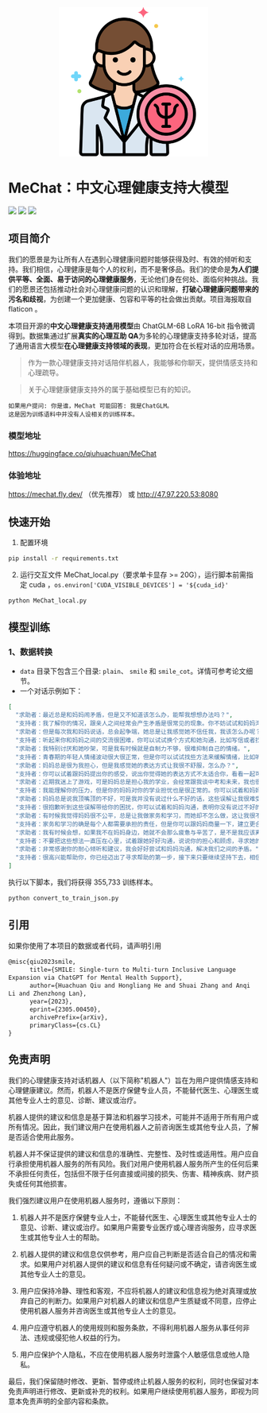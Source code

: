 <p align="center">
  <img src="./image/psychologist.png" width=300px/>
</p>

# MeChat：中文心理健康支持大模型

<img src="https://img.shields.io/badge/Version-1.0-brightgreen" /> <img src="https://img.shields.io/badge/python-3.8+-blue.svg" /> <a href='https://arxiv.org/pdf/2305.00450.pdf'><img src='https://img.shields.io/badge/ArXiv-2305.00450-red'></a>

## 项目简介

我们的愿景是为让所有人在遇到心理健康问题时能够获得及时、有效的倾听和支持。我们相信，心理健康是每个人的权利，而不是奢侈品。我们的使命是**为人们提供平等、全面、易于访问的心理健康服务**，无论他们身在何处、面临何种挑战。我们的愿景还包括推动社会对心理健康问题的认识和理解，**打破心理健康问题带来的污名和歧视**，为创建一个更加健康、包容和平等的社会做出贡献。项目海报取自 flaticon 。

本项目开源的**中文心理健康支持通用模型**由 ChatGLM-6B LoRA 16-bit 指令微调得到。数据集通过扩展**真实的心理互助 QA**为多轮的心理健康支持多轮对话，提高了通用语言大模型**在心理健康支持领域的表现**，更加符合在长程对话的应用场景。

> 作为一款心理健康支持对话陪伴机器人，我能够和你聊天，提供情感支持和心理疏导。

> 关于心理健康健康支持外的属于基础模型已有的知识。

```
如果用户提问: 你是谁，MeChat 可能回答: 我是ChatGLM。
这是因为训练语料中并没有人设相关的训练样本。
```

### 模型地址

https://huggingface.co/qiuhuachuan/MeChat

### 体验地址

https://mechat.fly.dev/ （优先推荐） 或
http://47.97.220.53:8080

## 快速开始

1. 配置环境

```bash
pip install -r requirements.txt
```

2. 运行交互文件 MeChat_local.py（要求单卡显存 >= 20G），运行脚本前需指定 cuda ，`os.environ['CUDA_VISIBLE_DEVICES'] = '${cuda_id}'`

```bash
python MeChat_local.py
```

## 模型训练

### 1、数据转换

- `data` 目录下包含三个目录: `plain`、 `smile` 和 `smile_cot`。详情可参考论文细节。
- 一个对话示例如下：

```JSON
[
  "求助者：最近总是和妈妈闹矛盾，但是又不知道该怎么办，能帮我想想办法吗？",
  "支持者：我了解你的情况，跟亲人之间经常会产生矛盾是很常见的现象。你不妨试试和妈妈沟通一下，平静地提出自己的疑惑和不满，看看能否解决矛盾。",
  "求助者：但是每次我和妈妈说话，总会起争端，她总是让我感觉她不信任我，我该怎么办呢？",
  "支持者：听起来你和妈妈之间的交流很困难，你可以试试换个方式和她沟通，比如写信或者找一个更加中立的人一起协调谈话，让大家都有更好的表达机会。",
  "求助者：我特别讨厌和她吵架，可是我有时候就是自制力不够，很难抑制自己的情绪。",
  "支持者：青春期的年轻人情绪波动很大很正常，但是你可以试试找些方法来缓解情绪，比如听听音乐、看看书等等，使自己情绪更稳定。",
  "求助者：妈妈总是很为我担心，但是我感觉她的表达方式让我很不舒服，怎么办？",
  "支持者：你可以试着跟妈妈提出你的感受，说出你觉得她的表达方式不太适合你，看看一起可以找到一个更好的沟通方式。",
  "求助者：近期我迷上了游戏，可是妈妈总是担心我的学业，会经常跟我谈中考和未来，我也很焦虑。",
  "支持者：我能理解你的压力，但是你的妈妈对你的学业担忧也是很正常的。你可以试着和妈妈沟通一下，表明自己的压力和困惑，寻求她的理解和支持。",
  "求助者：妈妈总是说我顶嘴顶的不好，可是我并没有说过什么不好的话，这些误解让我很难受。",
  "支持者：很抱歉听到这些误解带给你的困扰，你可以试着和妈妈沟通，表明你没有说过不好的话，避免误解的发生。",
  "求助者：有时候我觉得妈妈很不公平，总是让我做家务和学习，而她却不怎么做，这让我很不满意。",
  "支持者：家务和学习的确是每个人都需要承担的责任，但是你可以跟妈妈商量一下，建立更合理的分工方式，让大家的负担更加均衡。",
  "求助者：我有时候会想，如果我不在妈妈身边，她就不会那么疲惫与辛苦了，是不是我应该离开她，这样她就会开心一些。",
  "支持者：不要把这些想法一直压在心里，试着跟她好好沟通，说说你的担心和顾虑，寻求她的支持和理解。离开并不会解决问题，关心和照顾妈妈也是你的责任之一。",
  "求助者：非常感谢你的耐心倾听和建议，我会好好尝试和妈妈沟通，解决我们之间的矛盾。",
  "支持者：很高兴能帮助你，你已经迈出了寻求帮助的第一步，接下来只要继续坚持下去，相信问题一定会得到好的解决。"
]
```

执行以下脚本，我们将获得 355,733 训练样本。

```Python
python convert_to_train_json.py
```

## 引用

如果你使用了本项目的数据或者代码，请声明引用

```
@misc{qiu2023smile,
      title={SMILE: Single-turn to Multi-turn Inclusive Language Expansion via ChatGPT for Mental Health Support},
      author={Huachuan Qiu and Hongliang He and Shuai Zhang and Anqi Li and Zhenzhong Lan},
      year={2023},
      eprint={2305.00450},
      archivePrefix={arXiv},
      primaryClass={cs.CL}
}
```

## 免责声明

我们的心理健康支持对话机器人（以下简称"机器人"）旨在为用户提供情感支持和心理健康建议。然而，机器人不是医疗保健专业人员，不能替代医生、心理医生或其他专业人士的意见、诊断、建议或治疗。

机器人提供的建议和信息是基于算法和机器学习技术，可能并不适用于所有用户或所有情况。因此，我们建议用户在使用机器人之前咨询医生或其他专业人员，了解是否适合使用此服务。

机器人并不保证提供的建议和信息的准确性、完整性、及时性或适用性。用户应自行承担使用机器人服务的所有风险。我们对用户使用机器人服务所产生的任何后果不承担任何责任，包括但不限于任何直接或间接的损失、伤害、精神疾病、财产损失或任何其他损害。

我们强烈建议用户在使用机器人服务时，遵循以下原则：

1. 机器人并不是医疗保健专业人士，不能替代医生、心理医生或其他专业人士的意见、诊断、建议或治疗。如果用户需要专业医疗或心理咨询服务，应寻求医生或其他专业人士的帮助。

2. 机器人提供的建议和信息仅供参考，用户应自己判断是否适合自己的情况和需求。如果用户对机器人提供的建议和信息有任何疑问或不确定，请咨询医生或其他专业人士的意见。

3. 用户应保持冷静、理性和客观，不应将机器人的建议和信息视为绝对真理或放弃自己的判断力。如果用户对机器人的建议和信息产生质疑或不同意，应停止使用机器人服务并咨询医生或其他专业人士的意见。

4. 用户应遵守机器人的使用规则和服务条款，不得利用机器人服务从事任何非法、违规或侵犯他人权益的行为。

5. 用户应保护个人隐私，不应在使用机器人服务时泄露个人敏感信息或他人隐私。

最后，我们保留随时修改、更新、暂停或终止机器人服务的权利，同时也保留对本免责声明进行修改、更新或补充的权利。如果用户继续使用机器人服务，即视为同意本免责声明的全部内容和条款。
